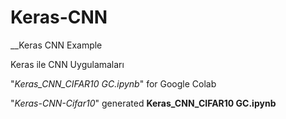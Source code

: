 # Keras-CNN
__Keras CNN Example

Keras ile CNN Uygulamaları

"_Keras_CNN_CIFAR10 GC.ipynb_" for Google Colab

"_Keras-CNN-Cifar10_" generated __Keras_CNN_CIFAR10 GC.ipynb__ 

